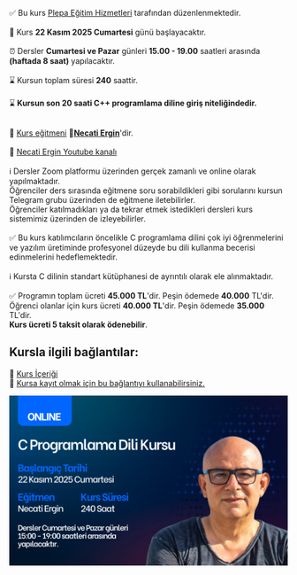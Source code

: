 ✅ Bu kurs [Plepa Eğitim Hizmetleri](https://plepa.com/) tarafından düzenlenmektedir.<br><br>
📅 Kurs __22 Kasım 2025 Cumartesi__ günü başlayacaktır.<br><br>
⏰ Dersler __Cumartesi ve Pazar__ günleri __15.00 - 19.00__ saatleri arasında **(haftada 8 saat)** yapılacaktır.<br><br>
⌛ Kursun toplam süresi __240__ saattir.<br><br>
⌛ **Kursun son 20 saati C++ programlama diline giriş niteliğindedir.**<br><br>

👨 [Kurs eğitmeni](https://github.com/necatiergin/OCAK_2025_CPP_KURSU/blob/main/kurs_egitmeni.md)
**&#128279;[Necati Ergin](https://www.linkedin.com/in/necati-ergin-045768176/)**'dir. <br><br>
👨 [Necati Ergin Youtube kanalı](https://www.youtube.com/@necatiergin)<br><br>
ℹ️ Dersler Zoom platformu üzerinden gerçek zamanlı ve online olarak yapılmaktadır.<br> 
Öğrenciler ders sırasında eğitmene soru sorabildikleri gibi sorularını kursun Telegram grubu üzerinden de eğitmene iletebilirler.<br>
Öğrenciler katılmadıkları ya da tekrar etmek istedikleri dersleri kurs sistemimiz üzerinden de izleyebilirler.<br><br>
✅ Bu kurs katılımcıların öncelikle C programlama dilini çok iyi öğrenmelerini ve yazılım üretiminde profesyonel düzeyde bu dili kullanma becerisi edinmelerini hedeflemektedir.<br><br>
ℹ️ Kursta C dilinin standart kütüphanesi de ayrıntılı olarak ele alınmaktadır.<br><br>
✅ Programın toplam ücreti **45.000 TL**'dir. Peşin ödemede **40.000** TL'dir. 
Öğrenci olanlar için kurs ücreti **40.000 TL**'dir. Peşin ödemede **35.000** TL'dir.<br> 
**Kurs ücreti 5 taksit olarak ödenebilir**.<br>

## Kursla ilgili bağlantılar:
&#128279; [Kurs İçeriği](https://github.com/necatiergin/kurs_programlari/blob/main/c_programlama_dili.md)<br>
&#128279; [Kursa kayıt olmak için bu bağlantıyı kullanabilirsiniz.](https://us02web.zoom.us/meeting/register/NMkRcoZoQ5St97N7w0bPuQ) <br>

![kurs tanıtım görseli](https://github.com/necatiergin/KASIM-2025-C-KURSU/blob/main/c_kursu_tanitim_gorseli.png)
